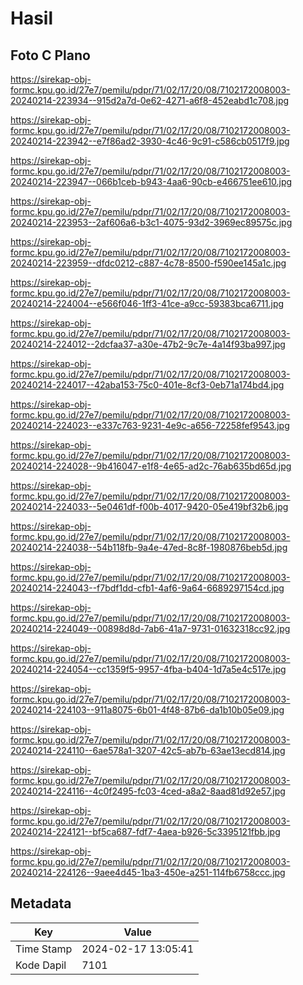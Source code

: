# Hasil

## Foto C Plano

https://sirekap-obj-formc.kpu.go.id/27e7/pemilu/pdpr/71/02/17/20/08/7102172008003-20240214-223934--915d2a7d-0e62-4271-a6f8-452eabd1c708.jpg

https://sirekap-obj-formc.kpu.go.id/27e7/pemilu/pdpr/71/02/17/20/08/7102172008003-20240214-223942--e7f86ad2-3930-4c46-9c91-c586cb0517f9.jpg

https://sirekap-obj-formc.kpu.go.id/27e7/pemilu/pdpr/71/02/17/20/08/7102172008003-20240214-223947--066b1ceb-b943-4aa6-90cb-e466751ee610.jpg

https://sirekap-obj-formc.kpu.go.id/27e7/pemilu/pdpr/71/02/17/20/08/7102172008003-20240214-223953--2af606a6-b3c1-4075-93d2-3969ec89575c.jpg

https://sirekap-obj-formc.kpu.go.id/27e7/pemilu/pdpr/71/02/17/20/08/7102172008003-20240214-223959--dfdc0212-c887-4c78-8500-f590ee145a1c.jpg

https://sirekap-obj-formc.kpu.go.id/27e7/pemilu/pdpr/71/02/17/20/08/7102172008003-20240214-224004--e566f046-1ff3-41ce-a9cc-59383bca6711.jpg

https://sirekap-obj-formc.kpu.go.id/27e7/pemilu/pdpr/71/02/17/20/08/7102172008003-20240214-224012--2dcfaa37-a30e-47b2-9c7e-4a14f93ba997.jpg

https://sirekap-obj-formc.kpu.go.id/27e7/pemilu/pdpr/71/02/17/20/08/7102172008003-20240214-224017--42aba153-75c0-401e-8cf3-0eb71a174bd4.jpg

https://sirekap-obj-formc.kpu.go.id/27e7/pemilu/pdpr/71/02/17/20/08/7102172008003-20240214-224023--e337c763-9231-4e9c-a656-72258fef9543.jpg

https://sirekap-obj-formc.kpu.go.id/27e7/pemilu/pdpr/71/02/17/20/08/7102172008003-20240214-224028--9b416047-e1f8-4e65-ad2c-76ab635bd65d.jpg

https://sirekap-obj-formc.kpu.go.id/27e7/pemilu/pdpr/71/02/17/20/08/7102172008003-20240214-224033--5e0461df-f00b-4017-9420-05e419bf32b6.jpg

https://sirekap-obj-formc.kpu.go.id/27e7/pemilu/pdpr/71/02/17/20/08/7102172008003-20240214-224038--54b118fb-9a4e-47ed-8c8f-1980876beb5d.jpg

https://sirekap-obj-formc.kpu.go.id/27e7/pemilu/pdpr/71/02/17/20/08/7102172008003-20240214-224043--f7bdf1dd-cfb1-4af6-9a64-6689297154cd.jpg

https://sirekap-obj-formc.kpu.go.id/27e7/pemilu/pdpr/71/02/17/20/08/7102172008003-20240214-224049--00898d8d-7ab6-41a7-9731-01632318cc92.jpg

https://sirekap-obj-formc.kpu.go.id/27e7/pemilu/pdpr/71/02/17/20/08/7102172008003-20240214-224054--cc1359f5-9957-4fba-b404-1d7a5e4c517e.jpg

https://sirekap-obj-formc.kpu.go.id/27e7/pemilu/pdpr/71/02/17/20/08/7102172008003-20240214-224103--911a8075-6b01-4f48-87b6-da1b10b05e09.jpg

https://sirekap-obj-formc.kpu.go.id/27e7/pemilu/pdpr/71/02/17/20/08/7102172008003-20240214-224110--6ae578a1-3207-42c5-ab7b-63ae13ecd814.jpg

https://sirekap-obj-formc.kpu.go.id/27e7/pemilu/pdpr/71/02/17/20/08/7102172008003-20240214-224116--4c0f2495-fc03-4ced-a8a2-8aad81d92e57.jpg

https://sirekap-obj-formc.kpu.go.id/27e7/pemilu/pdpr/71/02/17/20/08/7102172008003-20240214-224121--bf5ca687-fdf7-4aea-b926-5c3395121fbb.jpg

https://sirekap-obj-formc.kpu.go.id/27e7/pemilu/pdpr/71/02/17/20/08/7102172008003-20240214-224126--9aee4d45-1ba3-450e-a251-114fb6758ccc.jpg


## Metadata

| Key        | Value               |
| ---------- | ------------------- |
| Time Stamp | 2024-02-17 13:05:41 |
| Kode Dapil | 7101                |



